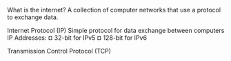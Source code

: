 What is the internet?
A collection of computer networks that use a protocol to exchange data.

Internet Protocol (IP)
Simple protocol for data exchange between computers
IP Addresses:
¤ 32-bit for IPv5
¤ 128-bit for IPv6

Transmission Control Protocol (TCP)
